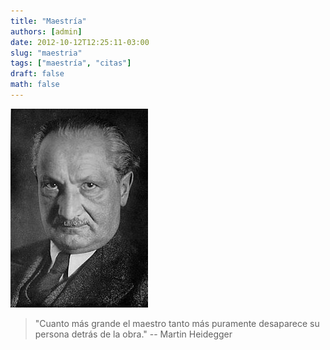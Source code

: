 ```yaml
---
title: "Maestría"
authors: [admin]
date: 2012-10-12T12:25:11-03:00
slug: "maestria"
tags: ["maestría", "citas"]
draft: false
math: false
---
```


![](220px-Martin_Heidegger.jpg)

> "Cuanto más grande el maestro tanto más puramente desaparece su persona detrás
de la obra." -- Martin Heidegger
